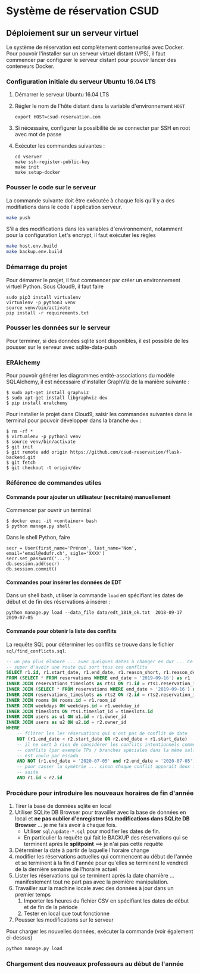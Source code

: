 # Système de réservation CSUD

## Déploiement sur un serveur virtuel

Le système de réservation est complètement conteneurisé avec Docker. Pour pouvoir l'installer sur un serveur virtuel distant (VPS), il faut commencer par configurer le serveur distant pour pouvoir lancer des conteneurs Docker.

### Configuration initiale du serveur Ubuntu 16.04 LTS

1. Démarrer le serveur Ubuntu 16.04 LTS
2. Régler le nom de l'hôte distant dans la variable d'environnement `HOST`

   ```
   export HOST=csud-reservation.com
   ```

3. Si nécessaire, configurer la possibilité de se connecter par SSH en root avec
   mot de passe

3. Exécuter les commandes suivantes :

   ```{bash}
   cd vserver
   make ssh-register-public-key
   make init
   make setup-docker
   ```

### Pousser le code sur le serveur

La commande suivante doit être exécutée à chaque fois qu'il y a des modifiations
dans le code l'application serveur.

```bash
make push
```

S'il a des modifications dans les variables d'environnement, notamment pour la
configuration Let's encrypt, il faut exécuter les règles


```bash
make host.env.build
make backup.env.build
```


### Démarrage du projet

Pour démarrer le projet, il faut commencer par créer un environnement virtuel Python. Sous Cloud9, il faut faire

```{bash}
sudo pip3 install virtualenv
virtualenv -p python3 venv
source venv/bin/activate
pip install -r requirements.txt
```

### Pousser les données sur le serveur

Pour terminer, si des données sqlite sont disponibles, il est possible de les
pousser sur le serveur avec sqlite-data-push

### ERAlchemy

Pour pouvoir générer les diagrammes entité-associations du modèle SQLAlchemy, il est nécessaire d'installer GraphViz de la manière suivante :

```{bash}
$ sudo apt-get install graphviz
$ sudo apt-get install libgraphviz-dev
$ pip install eralchemy
```

Pour installer le projet dans Cloud9, saisir les commandes suivantes dans le terminal pour pouvoir développer dans la branche `dev` :

```{bash}
$ rm -rf *
$ virtualenv -p python3 venv
$ source venv/bin/activate
$ git init
$ git remote add origin https://github.com/csud-reservation/flask-backend.git
$ git fetch
$ git checkout -t origin/dev
```

### Référence de commandes utiles

#### Commande pour ajouter un utilisateur (secrétaire) manuellement

Commencer par ouvrir un terminal

```{bash}
$ docker exec -it <container> bash
$ python manage.py shell
```

Dans le shell Python, faire

```
secr = User(first_name='Prénom', last_name='Nom', email='email@edufr.ch', sigle='XXXX')
secr.set_password('...')
db.session.add(secr)
db.session.commit()
```

#### Commandes pour insérer les données de EDT

Dans un shell bash, utiliser la commande `load` en spécifiant les dates de début
et de fin des réservations à insérer :

```{bash}
python manage.py load --data_file data/edt_1819_ok.txt  2018-09-17 2019-07-05
```

#### Commande pour obtenir la liste des conflits

La requête SQL pour déterminer les conflits se trouve dans le fichier
`sql/find_conflicts.sql`. 

```sql
-- un peu plus élaboré ... avec quelques dates à changer en dur ... Ce serait
-- super d'avoir une route qui sort tous ces conflits
SELECT r1.id, r1.start_date, r1.end_date, r1.reason_short, r1.reason_details, u1.sigle as "owner1", r2.id, r2.start_date, r2.end_date, r2.reason_short, r2.reason_details, u2.sigle as "owner2", rooms.name as "salle", timeslots.start_time, timeslots.end_time, weekdays.name
FROM (SELECT * FROM reservations WHERE end_date > '2019-09-16') as r1
INNER JOIN reservations_timeslots as rts1 ON r1.id = rts1.reservation_id
INNER JOIN (SELECT * FROM reservations WHERE end_date > '2019-09-16') as r2 ON r1.room_id = r2.room_id and r1.weekday_id = r2.weekday_id and r1.id <> r2.id
INNER JOIN reservations_timeslots as rts2 ON r2.id = rts2.reservation_id and rts1.timeslot_id = rts2.timeslot_id
INNER JOIN rooms ON rooms.id = r1.room_id
INNER JOIN weekdays ON weekdays.id = r1.weekday_id
INNER JOIN timeslots ON rts1.timeslot_id = timeslots.id
INNER JOIN users as u1 ON u1.id = r1.owner_id
INNER JOIN users as u2 ON u2.id = r2.owner_id
WHERE 
	-- filtrer les les réservations qui n'ont pas de conflit de date
	NOT (r1.end_date < r2.start_date OR r2.end_date < r1.start_date)
	-- il ne sert à rien de considérer les conflits intentionnels comme des
	-- conflits (par exemple TPs / branches spéciales dans la même salle, ceci
	-- est voulu par escada
	AND NOT (r1.end_date = '2020-07-05' and r2.end_date = '2020-07-05')
	-- pour casser la symétrie ... sinon chaque conflit apparaît deux fois de
	-- suite
	AND r1.id < r2.id

```

### Procédure pour introduire les nouveaux horaires de fin d'année

1.  Tirer la base de données sqlite en local
1.  Utiliser SQLite DB Browser pour travailler avec la base de données en local et **ne pas oublier d'enregistrer les modifications dans SQLite DB Browser** ... je me fais avoir à chaque fois.
    - Utiliser `sql/update-*.sql` pour modifier les dates de fin.
    - En particulier la requête qui fait le BACKUP des réservations qui se
      terminent après le **splitpoint** ==> je n'ai pas cette requête
1.  Déterminer la date à partir de laquelle l'horaire change
1.  modifier les réservations actuelles qui commencent au début de l'année et se terminent à la fin d l'année pour qu'elles se terminent le vendredi de la dernière semaine de l'horaire actuel
1.  Lister les réservations qui se terminent après la date charnière ... manifestement tout ne part pas avec la première manipulation.
1.  Travailler sur la machine locale avec des données à jour dans un premier temps
    1.  Importer les heures du fichier CSV en spécifiant les dates de début et de fin de la période
    1.  Tester en local que tout fonctionne
1.  Pousser les modifications sur le serveur


Pour charger les nouvelles données, exécuter la commande (voir également ci-dessus)

```bash
python manage.py load 
```

### Chargement des nouveaux professeurs au début de l'année

